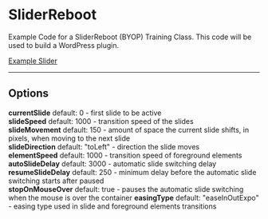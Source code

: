 SliderReboot
============

Example Code for a SliderReboot (BYOP) Training Class.  This code will be used to build a WordPress plugin.

[Example Slider](http://wpchef.com/SliderReboot)

* * *
Options
----------
**currentSlide** default: 0 - first slide to be active  
**slideSpeed** default: 1000 - transition speed of the slides  
**slideMovement** default: 150 - amount of space the current slide shifts, in pixels, when moving to the next slide  
**slideDirection** default: "toLeft" - direction the slide moves  
**elementSpeed** default: 1000 - transition speed of foreground elements  
**autoSlideDelay** default: 3000 - automatic slide switching delay  
**resumeSlideDelay** default: 250 - minimum delay before the automatic slide switching starts after paused  
**stopOnMouseOver** default: true - pauses the automatic slide switching when the mouse is over the container
**easingType** default: "easeInOutExpo" - easing type used in slide and foreground elements transitions  

